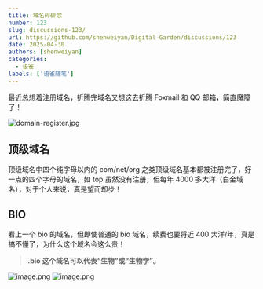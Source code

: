 ```yaml
---
title: 域名碎碎念
number: 123
slug: discussions-123/
url: https://github.com/shenweiyan/Digital-Garden/discussions/123
date: 2025-04-30
authors: [shenweiyan]
categories: 
  - 语雀
labels: ['语雀随笔']
---
```


最近总想着注册域名，折腾完域名又想这去折腾 Foxmail 和 QQ 邮箱，简直魔障了！

<!-- more -->

![domain-register.jpg](https://shub.weiyan.tech/yuque/elog-notebook-img/Fs3nERCsQx7eP1CprAhM4vgRg2qB.jpeg)

## 顶级域名

顶级域名中四个纯字母以内的 com/net/org 之类顶级域名基本都被注册完了，好一点的四个字母的域名，如 top 虽然没有注册，但每年 4000 多大洋（白金域名），对于个人来说，真是望而却步！

## BIO

看上一个 bio 的域名，但即使普通的 bio 域名，续费也要将近 400 大洋/年，真是搞不懂了，为什么这个域名会这么贵！

> **.bio 这个域名可以代表“生物”或“生物学”。**

![image.png](https://shub.weiyan.tech/yuque/elog-notebook-img/Fu3V2lHxytHoOTMBy_3Mc7avm1vz.png)
![image.png](https://shub.weiyan.tech/yuque/elog-notebook-img/Fp_hVUG12CGWEBKRQfks-n3mY__-.png)

<script src="https://giscus.app/client.js"
	data-repo="shenweiyan/Digital-Garden"
	data-repo-id="R_kgDOKgxWlg"
	data-mapping="number"
	data-term="123"
	data-reactions-enabled="1"
	data-emit-metadata="0"
	data-input-position="bottom"
	data-theme="light"
	data-lang="zh-CN"
	crossorigin="anonymous"
	async>
</script>

